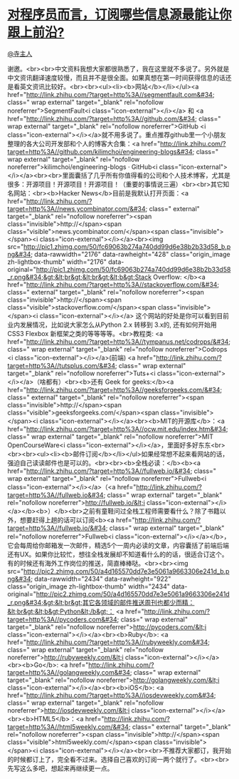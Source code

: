 
#  [对程序员而言，订阅哪些信息源最能让你跟上前沿?](https://zhihu.com/questions/33524185)



[@寺主人](https://zhihu.com/people/a9767cdbcc0404778bbb0e6ddeab0eba)

谢邀。&lt;br&gt;&lt;br&gt;中文资料我想大家都很熟悉了，我在这里就不多说了。另外就是中文资讯翻译速度较慢，而且并不是很全面。如果真想在第一时间获得信息的话还是看英文资讯比较好。&lt;br&gt;&lt;br&gt;&lt;ul&gt;&lt;li&gt;&lt;b&gt;网站&lt;/b&gt;&lt;/li&gt;&lt;/ul&gt;&lt;a href=&#34;http://link.zhihu.com/?target=http%3A//segmentfault.com&#34; class=&#34; wrap external&#34; target=&#34;_blank&#34; rel=&#34;nofollow noreferrer&#34;&gt;SegmentFault&lt;i class=&#34;icon-external&#34;&gt;&lt;/i&gt;&lt;/a&gt; 和 &lt;a href=&#34;http://link.zhihu.com/?target=http%3A//github.com/&#34; class=&#34; wrap external&#34; target=&#34;_blank&#34; rel=&#34;nofollow noreferrer&#34;&gt;GitHub &lt;i class=&#34;icon-external&#34;&gt;&lt;/i&gt;&lt;/a&gt;就不用多说了。重点推荐github里一个小朋友整理的各大公司开发部和个人的博客大合集：&lt;a href=&#34;http://link.zhihu.com/?target=http%3A//github.com/kilimchoi/engineering-blogs&#34; class=&#34; wrap external&#34; target=&#34;_blank&#34; rel=&#34;nofollow noreferrer&#34;&gt;kilimchoi/engineering-blogs · GitHub&lt;i class=&#34;icon-external&#34;&gt;&lt;/i&gt;&lt;/a&gt;&lt;br&gt;&lt;br&gt;里面囊括了几乎所有你值得看的公司和个人技术博客，尤其是很多：开源项目！开源项目！开源项目！（重要的事情说三遍）&lt;br&gt;&lt;br&gt;其它知名网站：&lt;br&gt;&lt;b&gt;Hacker News&lt;/b&gt;目前是我默认打开页面：&lt;a href=&#34;http://link.zhihu.com/?target=http%3A//news.ycombinator.com/&#34; class=&#34; external&#34; target=&#34;_blank&#34; rel=&#34;nofollow noreferrer&#34;&gt;&lt;span class=&#34;invisible&#34;&gt;http://&lt;/span&gt;&lt;span class=&#34;visible&#34;&gt;news.ycombinator.com/&lt;/span&gt;&lt;span class=&#34;invisible&#34;&gt;&lt;/span&gt;&lt;i class=&#34;icon-external&#34;&gt;&lt;/i&gt;&lt;/a&gt;&lt;br&gt;&lt;img src=&#34;http://pic1.zhimg.com/50/fc69063b274a740dd99d6e38b2b33d58_b.png&#34; data-rawwidth=&#34;2176&#34; data-rawheight=&#34;428&#34; class=&#34;origin_image zh-lightbox-thumb&#34; width=&#34;2176&#34; data-original=&#34;http://pic1.zhimg.com/50/fc69063b274a740dd99d6e38b2b33d58_r.png&#34;&gt;&lt;br&gt;&lt;br&gt;&lt;b&gt;Stack Overflow: &lt;/b&gt;&lt;a href=&#34;http://link.zhihu.com/?target=http%3A//stackoverflow.com/&#34; class=&#34; external&#34; target=&#34;_blank&#34; rel=&#34;nofollow noreferrer&#34;&gt;&lt;span class=&#34;invisible&#34;&gt;http://&lt;/span&gt;&lt;span class=&#34;visible&#34;&gt;stackoverflow.com/&lt;/span&gt;&lt;span class=&#34;invisible&#34;&gt;&lt;/span&gt;&lt;i class=&#34;icon-external&#34;&gt;&lt;/i&gt;&lt;/a&gt; 这个网站的好处是你可以看到目前业内发展情况，比如说大家怎么从Python 2.x 转移到 3.x的, 还有如何开始用 CSS3 Flexbox 新框架之类的等等等等。&lt;br&gt;教程类: &lt;a href=&#34;http://link.zhihu.com/?target=http%3A//tympanus.net/codrops/&#34; class=&#34; wrap external&#34; target=&#34;_blank&#34; rel=&#34;nofollow noreferrer&#34;&gt;Codrops &lt;i class=&#34;icon-external&#34;&gt;&lt;/i&gt;&lt;/a&gt;(前端)   &lt;a href=&#34;http://link.zhihu.com/?target=http%3A//tutsplus.com/&#34; class=&#34; wrap external&#34; target=&#34;_blank&#34; rel=&#34;nofollow noreferrer&#34;&gt;Tuts+&lt;i class=&#34;icon-external&#34;&gt;&lt;/i&gt;&lt;/a&gt;（啥都有）&lt;br&gt;&lt;b&gt;还有 Geek for geeks:&lt;/b&gt;&lt;a href=&#34;http://link.zhihu.com/?target=http%3A//geeksforgeeks.com/&#34; class=&#34; external&#34; target=&#34;_blank&#34; rel=&#34;nofollow noreferrer&#34;&gt;&lt;span class=&#34;invisible&#34;&gt;http://&lt;/span&gt;&lt;span class=&#34;visible&#34;&gt;geeksforgeeks.com/&lt;/span&gt;&lt;span class=&#34;invisible&#34;&gt;&lt;/span&gt;&lt;i class=&#34;icon-external&#34;&gt;&lt;/i&gt;&lt;/a&gt;&lt;br&gt;&lt;b&gt;MIT的开源库&lt;/b&gt;：&lt;a href=&#34;http://link.zhihu.com/?target=http%3A//ocw.mit.edu/index.htm&#34; class=&#34; wrap external&#34; target=&#34;_blank&#34; rel=&#34;nofollow noreferrer&#34;&gt;MIT OpenCourseWare&lt;i class=&#34;icon-external&#34;&gt;&lt;/i&gt;&lt;/a&gt;，里面好多好东东&lt;br&gt;&lt;br&gt;&lt;br&gt;&lt;ul&gt;&lt;li&gt;&lt;b&gt;邮件订阅&lt;/b&gt;&lt;/li&gt;&lt;/ul&gt;如果经常想不起来看网站的话，强迫自己读读邮件也是可以的。&lt;br&gt;&lt;br&gt;&lt;b&gt;全栈必读：&lt;/b&gt;&lt;b&gt;&lt;a href=&#34;http://link.zhihu.com/?target=http%3A//fullweb.io/&#34; class=&#34; wrap external&#34; target=&#34;_blank&#34; rel=&#34;nofollow noreferrer&#34;&gt;Fullweb&lt;i class=&#34;icon-external&#34;&gt;&lt;/i&gt;&lt;/a&gt;（&lt;a href=&#34;http://link.zhihu.com/?target=http%3A//fullweb.io&#34; class=&#34; wrap external&#34; target=&#34;_blank&#34; rel=&#34;nofollow noreferrer&#34;&gt;http://fullweb.io/&lt;i class=&#34;icon-external&#34;&gt;&lt;/i&gt;&lt;/a&gt;&lt;/b&gt;&lt;b&gt;）&lt;/b&gt;&lt;br&gt;之前有童鞋问过全栈工程师需要看什么？除了书籍以外，想要赶得上趟的话可以订阅&lt;b&gt;&lt;a href=&#34;http://link.zhihu.com/?target=http%3A//fullweb.io/&#34; class=&#34; wrap external&#34; target=&#34;_blank&#34; rel=&#34;nofollow noreferrer&#34;&gt;Fullweb&lt;i class=&#34;icon-external&#34;&gt;&lt;/i&gt;&lt;/a&gt;&lt;/b&gt;，它会每周给你邮箱发一次邮件，精选5个一周内必读的文章，内容囊括了前端后端还有UX。如果你比较忙，想往全栈发展却不知道看什么的的话，很适合订这个。有的时候还有海外工作岗位的推送，简直棒棒哒。&lt;br&gt;&lt;br&gt;&lt;img src=&#34;http://pic2.zhimg.com/50/a4d165570dd7e3e5061a9663306e241d_b.png&#34; data-rawwidth=&#34;2434&#34; data-rawheight=&#34;922&#34; class=&#34;origin_image zh-lightbox-thumb&#34; width=&#34;2434&#34; data-original=&#34;http://pic2.zhimg.com/50/a4d165570dd7e3e5061a9663306e241d_r.png&#34;&gt;&lt;br&gt;其它各领域的邮件推送周刊也都少而精：&lt;br&gt;&lt;b&gt;Python&lt;/b&gt;： &lt;a href=&#34;http://link.zhihu.com/?target=http%3A//pycoders.com&#34; class=&#34; wrap external&#34; target=&#34;_blank&#34; rel=&#34;nofollow noreferrer&#34;&gt;http://pycoders.com/&lt;i class=&#34;icon-external&#34;&gt;&lt;/i&gt;&lt;/a&gt;&lt;br&gt;&lt;b&gt;Ruby&lt;/b&gt;: &lt;a href=&#34;http://link.zhihu.com/?target=http%3A//rubyweekly.com&#34; class=&#34; wrap external&#34; target=&#34;_blank&#34; rel=&#34;nofollow noreferrer&#34;&gt;http://rubyweekly.com/&lt;i class=&#34;icon-external&#34;&gt;&lt;/i&gt;&lt;/a&gt;&lt;br&gt;&lt;b&gt;Go&lt;/b&gt;: &lt;a href=&#34;http://link.zhihu.com/?target=http%3A//golangweekly.com&#34; class=&#34; wrap external&#34; target=&#34;_blank&#34; rel=&#34;nofollow noreferrer&#34;&gt;http://golangweekly.com/&lt;i class=&#34;icon-external&#34;&gt;&lt;/i&gt;&lt;/a&gt;&lt;br&gt;&lt;b&gt;iOS&lt;/b&gt;: &lt;a href=&#34;http://link.zhihu.com/?target=http%3A//iosdevweekly.com&#34; class=&#34; wrap external&#34; target=&#34;_blank&#34; rel=&#34;nofollow noreferrer&#34;&gt;http://iosdevweekly.com/&lt;i class=&#34;icon-external&#34;&gt;&lt;/i&gt;&lt;/a&gt;&lt;br&gt;&lt;b&gt;HTML5&lt;/b&gt;：&lt;a href=&#34;http://link.zhihu.com/?target=http%3A//html5weekly.com/&#34; class=&#34; external&#34; target=&#34;_blank&#34; rel=&#34;nofollow noreferrer&#34;&gt;&lt;span class=&#34;invisible&#34;&gt;http://&lt;/span&gt;&lt;span class=&#34;visible&#34;&gt;html5weekly.com/&lt;/span&gt;&lt;span class=&#34;invisible&#34;&gt;&lt;/span&gt;&lt;i class=&#34;icon-external&#34;&gt;&lt;/i&gt;&lt;/a&gt;&lt;br&gt;&lt;br&gt;不推荐大家都订，我开始的时候都订上了，完全看不过来。选择自己喜欢的订阅一两个就行了。&lt;br&gt;&lt;br&gt;先写这么多吧，想起来再继续更一点。
